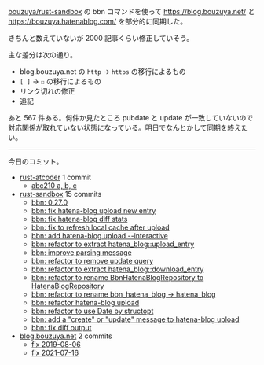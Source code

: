 [bouzuya/rust-sandbox] の bbn コマンドを使って <https://blog.bouzuya.net/> と <https://bouzuya.hatenablog.com/> を部分的に同期した。

きちんと数えていないが 2000 記事くらい修正していそう。

主な差分は次の通り。

- blog.bouzuya.net の `http` -> `https` の移行によるもの
- `[ ]` -> `☐` の移行によるもの
- リンク切れの修正
- 追記

あと 567 件ある。何件か見たところ pubdate と update が一致していないので対応関係が取れていない状態になっている。明日でなんとかして同期を終えたい。

---

今日のコミット。

- [rust-atcoder](https://github.com/bouzuya/rust-atcoder) 1 commit
  - [abc210 a, b, c](https://github.com/bouzuya/rust-atcoder/commit/f288462f22b9167e24a7d4bb04c5e909b8641be0)
- [rust-sandbox](https://github.com/bouzuya/rust-sandbox) 15 commits
  - [bbn: 0.27.0](https://github.com/bouzuya/rust-sandbox/commit/4e6b2f95ae93dda7c1dc94731d2acb7f684e6a78)
  - [bbn: fix hatena-blog upload new entry](https://github.com/bouzuya/rust-sandbox/commit/d08503be26906efec64e106219cc8398efbd54b7)
  - [bbn: fix hatena-blog diff stats](https://github.com/bouzuya/rust-sandbox/commit/44957970b8768636beac705a04d69cdeb10a4a0f)
  - [bbn: fix to refresh local cache after upload](https://github.com/bouzuya/rust-sandbox/commit/d5993373e17d75bba79e5e63bb3ed0f84ed02340)
  - [bbn: add hatena-blog upload --interactive](https://github.com/bouzuya/rust-sandbox/commit/62428c08d98892eadad87a244bdf846055723dc0)
  - [bbn: refactor to extract hatena_blog::upload_entry](https://github.com/bouzuya/rust-sandbox/commit/209de68c62c8c0a452dd5b5728772fce92bf7ff3)
  - [bbn: improve parsing message](https://github.com/bouzuya/rust-sandbox/commit/f2b6f0059bcd821ea3067c06aff65d2c738bf4a4)
  - [bbn: refactor to remove update query](https://github.com/bouzuya/rust-sandbox/commit/5ddc16347bd189109dd8c229bdbf17b44a4009b4)
  - [bbn: refactor to extract hatena_blog::download_entry](https://github.com/bouzuya/rust-sandbox/commit/0ff3d0e11b0107b512a0a36f7f97901b110b147c)
  - [bbn: refactor to rename BbnHatenaBlogRepository to HatenaBlogRepository](https://github.com/bouzuya/rust-sandbox/commit/2176cde9b838d11d5458fa90220ce880fe11a2ea)
  - [bbn: refactor to rename bbn_hatena_blog -> hatena_blog](https://github.com/bouzuya/rust-sandbox/commit/4196790932624f196b45f93ac714c2aed3acdf8d)
  - [bbn: refactor hatena-blog upload](https://github.com/bouzuya/rust-sandbox/commit/51a8da27feb7fd8c9257781532f13f557b9bd7ae)
  - [bbn: refactor to use Date by structopt](https://github.com/bouzuya/rust-sandbox/commit/3dabd8ddef07391743f7d434cfba95b019ddf494)
  - [bbn: add a "create" or "update" message to hatena-blog upload](https://github.com/bouzuya/rust-sandbox/commit/55227a9ee8855bdb012e883960051e357bdacf5c)
  - [bbn: fix diff output](https://github.com/bouzuya/rust-sandbox/commit/af9ce193ad3d5dd7fb427220597e5a0507abc08e)
- [blog.bouzuya.net](https://github.com/bouzuya/blog.bouzuya.net) 2 commits
  - [fix 2019-08-06](https://github.com/bouzuya/blog.bouzuya.net/commit/83e3850c2e74bb534aabcb84cdd7f9c31904b9df)
  - [fix 2021-07-16](https://github.com/bouzuya/blog.bouzuya.net/commit/ec4b1656c9ce342df6e171919fb72ffd8cff1e12)

[bouzuya/rust-sandbox]: https://github.com/bouzuya/rust-sandbox
